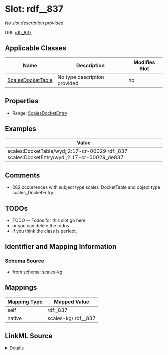 

# Slot: rdf__837


_No slot description provided_





URI: [rdf:_837](http://www.w3.org/1999/02/22-rdf-syntax-ns#_837)



<!-- no inheritance hierarchy -->





## Applicable Classes

| Name | Description | Modifies Slot |
| --- | --- | --- |
| [ScalesDocketTable](../classes/ScalesDocketTable.md) | No type description provided |  no  |







## Properties

* Range: [ScalesDocketEntry](../classes/ScalesDocketEntry.md)






## Examples

| Value |
| --- |
| scales:DocketTable/wyd;;2:17-cr-00029 rdf:_837 scales:DocketEntry/wyd;;2:17-cr-00029_de837 |

## Comments

* 282 occurrences with subject type scales_DocketTable and object type scales_DocketEntry.

## TODOs

* TODO -- Todos for this slot go here
* or you can delete the todos
* if you think the class is perfect.

## Identifier and Mapping Information







### Schema Source


* from schema: scales-kg




## Mappings

| Mapping Type | Mapped Value |
| ---  | ---  |
| self | rdf:_837 |
| native | scales-kg/:rdf__837 |




## LinkML Source

<details>
```yaml
name: rdf__837
description: No slot description provided
todos:
- TODO -- Todos for this slot go here
- or you can delete the todos
- if you think the class is perfect.
comments:
- 282 occurrences with subject type scales_DocketTable and object type scales_DocketEntry.
examples:
- value: scales:DocketTable/wyd;;2:17-cr-00029 rdf:_837 scales:DocketEntry/wyd;;2:17-cr-00029_de837
from_schema: scales-kg
rank: 1000
slot_uri: rdf:_837
alias: rdf__837
domain_of:
- scales_DocketTable
range: scales_DocketEntry

```
</details>